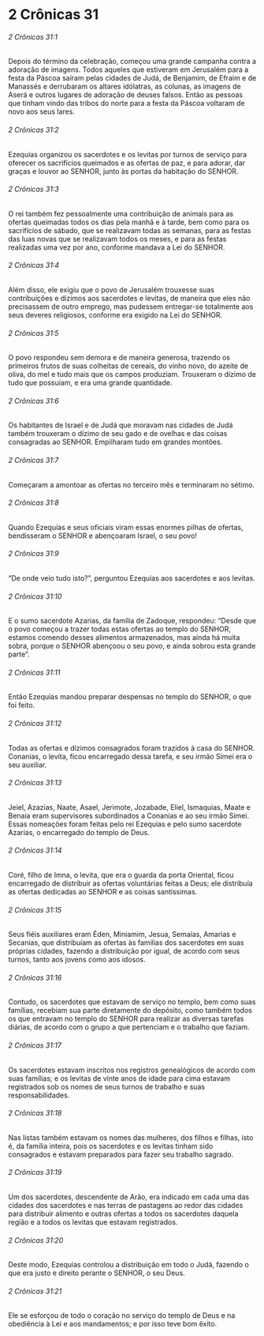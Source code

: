 # 2 Crônicas 31

###### 2 Crônicas 31:1

Depois do término da celebração, começou uma grande campanha contra a adoração de imagens. Todos aqueles que estiveram em Jerusalém para a festa da Páscoa saíram pelas cidades de Judá, de Benjamim, de Efraim e de Manassés e derrubaram os altares idólatras, as colunas, as imagens de Aserá e outros lugares de adoração de deuses falsos. Então as pessoas que tinham vindo das tribos do norte para a festa da Páscoa voltaram de novo aos seus lares.

###### 2 Crônicas 31:2

Ezequias organizou os sacerdotes e os levitas por turnos de serviço para oferecer os sacrifícios queimados e as ofertas de paz, e para adorar, dar graças e louvor ao SENHOR, junto às portas da habitação do SENHOR.

###### 2 Crônicas 31:3

O rei também fez pessoalmente uma contribuição de animais para as ofertas queimadas todos os dias pela manhã e à tarde, bem como para os sacrifícios de sábado, que se realizavam todas as semanas, para as festas das luas novas que se realizavam todos os meses, e para as festas realizadas uma vez por ano, conforme mandava a Lei do SENHOR.

###### 2 Crônicas 31:4

Além disso, ele exigiu que o povo de Jerusalém trouxesse suas contribuições e dízimos aos sacerdotes e levitas, de maneira que eles não precisassem de outro emprego, mas pudessem entregar-se totalmente aos seus deveres religiosos, conforme era exigido na Lei do SENHOR.

###### 2 Crônicas 31:5

O povo respondeu sem demora e de maneira generosa, trazendo os primeiros frutos de suas colheitas de cereais, do vinho novo, do azeite de oliva, do mel e tudo mais que os campos produziam. Trouxeram o dízimo de tudo que possuíam, e era uma grande quantidade.

###### 2 Crônicas 31:6

Os habitantes de Israel e de Judá que moravam nas cidades de Judá também trouxeram o dízimo de seu gado e de ovelhas e das coisas consagradas ao SENHOR. Empilharam tudo em grandes montões.

###### 2 Crônicas 31:7

Começaram a amontoar as ofertas no terceiro mês e terminaram no sétimo.

###### 2 Crônicas 31:8

Quando Ezequias e seus oficiais viram essas enormes pilhas de ofertas, bendisseram o SENHOR e abençoaram Israel, o seu povo!

###### 2 Crônicas 31:9

“De onde veio tudo isto?”, perguntou Ezequias aos sacerdotes e aos levitas.

###### 2 Crônicas 31:10

E o sumo sacerdote Azarias, da família de Zadoque, respondeu: “Desde que o povo começou a trazer todas estas ofertas ao templo do SENHOR, estamos comendo desses alimentos armazenados, mas ainda há muita sobra, porque o SENHOR abençoou o seu povo, e ainda sobrou esta grande parte”.

###### 2 Crônicas 31:11

Então Ezequias mandou preparar despensas no templo do SENHOR, o que foi feito.

###### 2 Crônicas 31:12

Todas as ofertas e dízimos consagrados foram trazidos à casa do SENHOR. Conanias, o levita, ficou encarregado dessa tarefa, e seu irmão Simei era o seu auxiliar.

###### 2 Crônicas 31:13

Jeiel, Azazias, Naate, Asael, Jerimote, Jozabade, Eliel, Ismaquias, Maate e Benaia eram supervisores subordinados a Conanias e ao seu irmão Simei. Essas nomeações foram feitas pelo rei Ezequias e pelo sumo sacerdote Azarias, o encarregado do templo de Deus.

###### 2 Crônicas 31:14

Coré, filho de Imna, o levita, que era o guarda da porta Oriental, ficou encarregado de distribuir as ofertas voluntárias feitas a Deus; ele distribuía as ofertas dedicadas ao SENHOR e as coisas santíssimas.

###### 2 Crônicas 31:15

Seus fiéis auxiliares eram Éden, Miniamim, Jesua, Semaías, Amarias e Secanias, que distribuíam as ofertas às famílias dos sacerdotes em suas próprias cidades, fazendo a distribuição por igual, de acordo com seus turnos, tanto aos jovens como aos idosos.

###### 2 Crônicas 31:16

Contudo, os sacerdotes que estavam de serviço no templo, bem como suas famílias, recebiam sua parte diretamente do depósito, como também todos os que entravam no templo do SENHOR para realizar as diversas tarefas diárias, de acordo com o grupo a que pertenciam e o trabalho que faziam.

###### 2 Crônicas 31:17

Os sacerdotes estavam inscritos nos registros genealógicos de acordo com suas famílias; e os levitas de vinte anos de idade para cima estavam registrados sob os nomes de seus turnos de trabalho e suas responsabilidades.

###### 2 Crônicas 31:18

Nas listas também estavam os nomes das mulheres, dos filhos e filhas, isto é, da família inteira, pois os sacerdotes e os levitas tinham sido consagrados e estavam preparados para fazer seu trabalho sagrado.

###### 2 Crônicas 31:19

Um dos sacerdotes, descendente de Arão, era indicado em cada uma das cidades dos sacerdotes e nas terras de pastagens ao redor das cidades para distribuir alimento e outras ofertas a todos os sacerdotes daquela região e a todos os levitas que estavam registrados.

###### 2 Crônicas 31:20

Deste modo, Ezequias controlou a distribuição em todo o Judá, fazendo o que era justo e direito perante o SENHOR, o seu Deus.

###### 2 Crônicas 31:21

Ele se esforçou de todo o coração no serviço do templo de Deus e na obediência à Lei e aos mandamentos; e por isso teve bom êxito.

